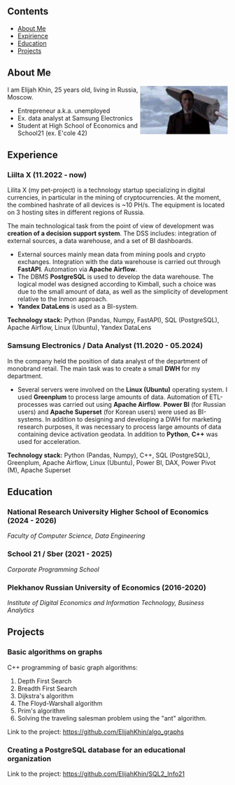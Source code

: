 ## Contents

* [About Me](#about-me)
* [Expirience](#expirience)
* [Education](#education)
* [Projects](#projects)


## About Me
<img align='right' src='https://github.com/ElijahKhin/elijahkhin/blob/main/materials/guts-berserk.gif' width='200'>
I am Elijah Khin, 25 years old, living in Russia, Moscow.

<ul>
<li>Entrepreneur a.k.a. unemployed</li>
<li>Ex. data analyst at Samsung Electronics</li>
<li>Student at High School of Economics and School21 (ex. E'cole 42)</li>
</ul>


## Experience

### Liilta X (11.2022 - now)

Lilita X (my pet-project) is a technology startup specializing in digital currencies, in particular in the mining of cryptocurrencies. At the moment, the combined hashrate of all devices is ~10 PH/s. The equipment is located on 3 hosting sites in different regions of Russia.

The main technological task from the point of view of development was **creation of a decision support system**.
The DSS includes: integration of external sources, a data warehouse, and a set of BI dashboards.
+ External sources mainly mean data from mining pools and crypto exchanges. Integration with the data warehouse is carried out through **FastAPI**. Automation via **Apache Airflow**.
+ The DBMS **PostgreSQL** is used to develop the data warehouse. The logical model was designed according to Kimball, such a choice was due to the small amount of data, as well as the simplicity of development relative to the Inmon approach.
+ **Yandex DataLens** is used as a BI-system.

**Technology stack:** Python (Pandas, Numpy, FastAPI), SQL (PostgreSQL), Apache Airflow, Linux (Ubuntu), Yandex DataLens

### Samsung Electronics / Data Analyst (11.2020 - 05.2024)

In the company held the position of data analyst of the department of monobrand retail.
The main task was to create a small **DWH** for my department.
+ Several servers were involved on the **Linux (Ubuntu)** operating system. I used **Greenplum** to process large amounts of data. Automation of ETL-processes was carried out using **Apache Airflow**. **Power BI** (for Russian users) and **Apache Superset** (for Korean users) were used as BI-systems.
In addition to designing and developing a DWH for marketing research purposes, it was necessary to process large amounts of data containing device activation geodata. In addition to **Python**, **C++** was used for acceleration.

**Technology stack:** Python (Pandas, Numpy), C++, SQL (PostgreSQL), Greenplum, Apache Airflow, Linux (Ubuntu), Power BI, DAX, Power Pivot (M), Apache Superset


## Education

### National Research University Higher School of Economics (2024 - 2026)
*Faculty of Computer Science, Data Engineering*

### School 21 / Sber (2021 - 2025)
*Corporate Programming School*

### Plekhanov Russian University of Economics (2016-2020)
*Institute of Digital Economics and Information Technology, Business Analytics*


## Projects

### Basic algorithms on graphs 
C++ programming of basic graph algorithms: 
1. Depth First Search 
2. Breadth First Search 
3. Dijkstra's algorithm 
4. The Floyd-Warshall algorithm 
5. Prim's algorithm 
6. Solving the traveling salesman problem using the "ant" algorithm.

Link to the project: https://github.com/ElijahKhin/algo_graphs

### Creating a PostgreSQL database for an educational organization

Link to the project: https://github.com/ElijahKhin/SQL2_Info21

### 

<!-- ![](https://github-readme-stats.vercel.app/api/top-langs/?username=elijahkhin&layout=compact&theme=white) -->
